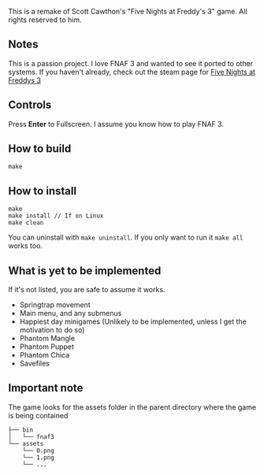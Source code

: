 This is a remake of Scott Cawthon's "Five Nights at Freddy's 3" game. All rights reserved to him.
## Notes
This is a passion project. I love FNAF 3 and wanted to see it ported to other systems. If you haven't already, check out the steam page for [Five Nights at Freddys 3](https://store.steampowered.com/app/354140/Five_Nights_at_Freddys_3/)
## Controls
Press **Enter** to Fullscreen. I assume you know how to play FNAF 3.
## How to build
```
make
```
## How to install
```
make
make install // If on Linux
make clean
```
You can uninstall with ``make uninstall``. If you only want to run it ``make all`` works too.
## What is yet to be implemented
If it's not listed, you are safe to assume it works.
- Springtrap movement
- Main menu, and any submenus
- Happiest day minigames (Unlikely to be implemented, unless I get the motivation to do so)
- Phantom Mangle
- Phantom Puppet
- Phantom Chica
- Savefiles
## Important note
The game looks for the assets  folder in the parent directory where the game is being contained
```
├── bin
│   └── fnaf3
└── assets
    └── 0.png
    └── 1.png
    └── ...
```
